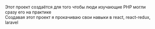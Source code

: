 <p>Этот проект создаётся для того чтобы люди изучающие PHP могли сразу его на практике
<br>
Создавая этот проект я прокачиваю свои навыки в react, react-redux, laravel
</p>
